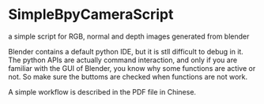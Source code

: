 # SimpleBpyCameraScript
a simple script for RGB, normal and depth images generated from blender

Blender contains a default python IDE, but it is stll difficult to debug in it. The python APIs are actually command interaction, and only if you are familiar with the GUI of Blender, you know why some functions are active or not. So make sure the buttoms are checked when functions are not work.

A simple workflow is described in the PDF file in Chinese.
